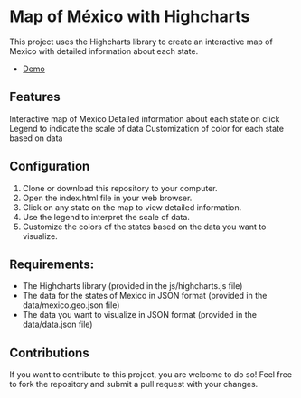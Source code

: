 #  Map of México with Highcharts

This project uses the Highcharts library to create an interactive map of Mexico with detailed information about each state.

- [Demo](https://rbahena.github.io/highcharts_maps/)

## Features

Interactive map of Mexico
Detailed information about each state on click
Legend to indicate the scale of data
Customization of color for each state based on data

## Configuration
1. Clone or download this repository to your computer.
2. Open the index.html file in your web browser.
3. Click on any state on the map to view detailed information.
4. Use the legend to interpret the scale of data.
5. Customize the colors of the states based on the data you want to visualize.

## Requirements:

* The Highcharts library (provided in the js/highcharts.js file)
* The data for the states of Mexico in JSON format (provided in the data/mexico.geo.json file)
* The data you want to visualize in JSON format (provided in the data/data.json file)

## Contributions

If you want to contribute to this project, you are welcome to do so! Feel free to fork the repository and submit a pull request with your changes.

